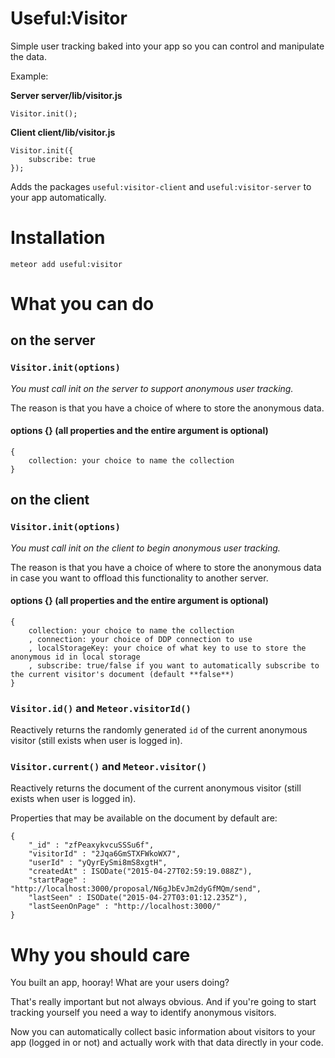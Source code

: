 # Useful:Visitor

Simple user tracking baked into your app so you can control and manipulate the data.

Example:

**Server server/lib/visitor.js**
```
Visitor.init();
```

**Client client/lib/visitor.js**
```
Visitor.init({
	subscribe: true
});
```

Adds the packages `useful:visitor-client` and `useful:visitor-server` to your app automatically.

# Installation

```
meteor add useful:visitor
```

# What you can do

## on the server

### `Visitor.init(options)`

_You must call init on the server to support anonymous user tracking._

The reason is that you have a choice of where to store the anonymous data.

#### options {} (all properties and the entire argument is optional)

```
{
	collection: your choice to name the collection
}
```

## on the client

### `Visitor.init(options)`

_You must call init on the client to begin anonymous user tracking._

The reason is that you have a choice of where to store the anonymous data
in case you want to offload this functionality to another server.

#### options {} (all properties and the entire argument is optional)

```
{
	collection: your choice to name the collection
	, connection: your choice of DDP connection to use
	, localStorageKey: your choice of what key to use to store the anonymous id in local storage
	, subscribe: true/false if you want to automatically subscribe to the current visitor's document (default **false**)
}
```

### `Visitor.id()` and `Meteor.visitorId()`

Reactively returns the randomly generated `id` of the current anonymous visitor (still exists when user is logged in).

### `Visitor.current()` and `Meteor.visitor()`

Reactively returns the document of the current anonymous visitor (still exists when user is logged in).

Properties that may be available on the document by default are:

```
{
	"_id" : "zfPeaxykvcuSSSu6f",
	"visitorId" : "2Jqa6GmSTXFWkoWX7",
	"userId" : "yQyrEySmi8mS8xgtH",
	"createdAt" : ISODate("2015-04-27T02:59:19.088Z"),
	"startPage" : "http://localhost:3000/proposal/N6gJbEvJm2dyGfMQm/send",
	"lastSeen" : ISODate("2015-04-27T03:01:12.235Z"),
	"lastSeenOnPage" : "http://localhost:3000/"
}
```

# Why you should care

You built an app, hooray! What are your users doing?

That's really important but not always obvious. And if you're
going to start tracking yourself you need a way to identify
anonymous visitors.

Now you can automatically collect basic information about visitors
to your app (logged in or not) and actually work with that data 
directly in your code.